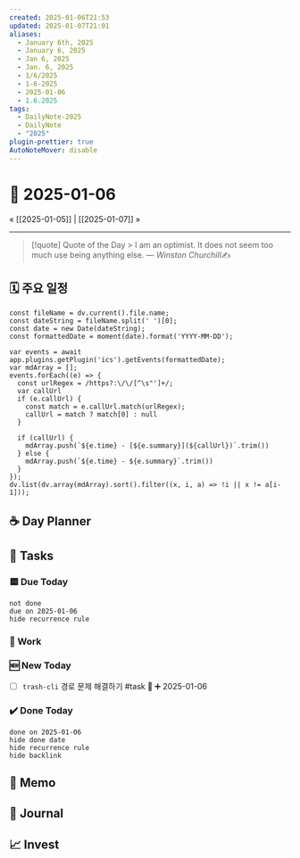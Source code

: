```yaml
---
created: 2025-01-06T21:53
updated: 2025-01-07T21:01
aliases:
  - January 6th, 2025
  - January 6, 2025
  - Jan 6, 2025
  - Jan. 6, 2025
  - 1/6/2025
  - 1-6-2025
  - 2025-01-06
  - 1.6.2025
tags:
  - DailyNote-2025
  - DailyNote
  - "2025"
plugin-prettier: true
AutoNoteMover: disable
---
```


# 📆 2025-01-06

« [[2025-01-05]] | [[2025-01-07]] »

---

>[!quote] Quote of the Day
	> I am an optimist. It does not seem too much use being anything else.
> &mdash; <cite>Winston Churchill</cite>✍️

## 🗓️ 주요 일정

```dataviewjs
const fileName = dv.current().file.name;
const dateString = fileName.split(' ')[0];
const date = new Date(dateString);
const formattedDate = moment(date).format('YYYY-MM-DD');

var events = await app.plugins.getPlugin('ics').getEvents(formattedDate);
var mdArray = [];
events.forEach((e) => {
  const urlRegex = /https?:\/\/[^\s"']+/;
  var callUrl
  if (e.callUrl) {
    const match = e.callUrl.match(urlRegex);
    callUrl = match ? match[0] : null
  }

  if (callUrl) {
    mdArray.push(`${e.time} - [${e.summary}](${callUrl})`.trim())
  } else {
    mdArray.push(`${e.time} - ${e.summary}`.trim())
  }
});
dv.list(dv.array(mdArray).sort().filter((x, i, a) => !i || x != a[i-1]));
```

## ☕ Day Planner


## 📝 Tasks

### 🟨 Due Today

```tasks
not done
due on 2025-01-06
hide recurrence rule
```

###  📔 Work


### 🆕 New Today
- [ ] `trash-cli` 경로 문제 해결하기 #task 🔼 ➕ 2025-01-06


### ✔️ Done Today

```tasks
done on 2025-01-06
hide done date
hide recurrence rule
hide backlink
```

## 📔 Memo


## 📝 Journal


## 📈  Invest
